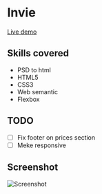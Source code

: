 # Invie
[Live demo](https://alessbn.github.io/Invie/)

## Skills covered
* PSD to html
* HTML5
* CSS3
* Web semantic
* Flexbox

## TODO
- [ ] Fix footer on prices section
- [ ] Meke responsive 

## Screenshot
![Screenshot](https://raw.githubusercontent.com/platzi/desarrollo-web-online/master/demo/proyecto-invie.png)
